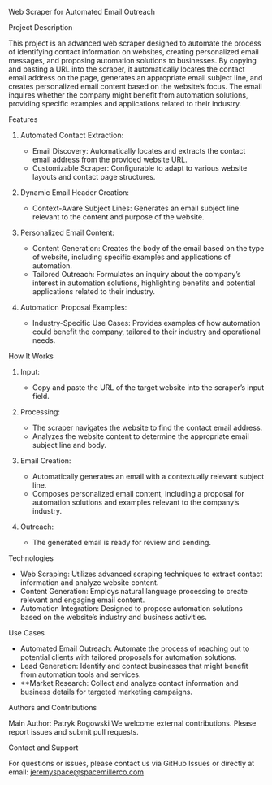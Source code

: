  Web Scraper for Automated Email Outreach

 Project Description

This project is an advanced web scraper designed to automate the process of identifying contact information on websites, creating personalized email messages, and proposing automation solutions to businesses. By copying and pasting a URL into the scraper, it automatically locates the contact email address on the page, generates an appropriate email subject line, and creates personalized email content based on the website’s focus. The email inquires whether the company might benefit from automation solutions, providing specific examples and applications related to their industry.

 Features

1. Automated Contact Extraction:
   - Email Discovery: Automatically locates and extracts the contact email address from the provided website URL.
   - Customizable Scraper: Configurable to adapt to various website layouts and contact page structures.

2. Dynamic Email Header Creation:
   - Context-Aware Subject Lines: Generates an email subject line relevant to the content and purpose of the website.

3. Personalized Email Content:
   - Content Generation: Creates the body of the email based on the type of website, including specific examples and applications of automation.
   - Tailored Outreach: Formulates an inquiry about the company’s interest in automation solutions, highlighting benefits and potential applications related to their industry.

4. Automation Proposal Examples:
   - Industry-Specific Use Cases: Provides examples of how automation could benefit the company, tailored to their industry and operational needs.

 How It Works

1. Input:
   - Copy and paste the URL of the target website into the scraper’s input field.

2. Processing:
   - The scraper navigates the website to find the contact email address.
   - Analyzes the website content to determine the appropriate email subject line and body.

3. Email Creation:
   - Automatically generates an email with a contextually relevant subject line.
   - Composes personalized email content, including a proposal for automation solutions and examples relevant to the company’s industry.

4. Outreach:
   - The generated email is ready for review and sending.

 Technologies

- Web Scraping: Utilizes advanced scraping techniques to extract contact information and analyze website content.
- Content Generation: Employs natural language processing to create relevant and engaging email content.
- Automation Integration: Designed to propose automation solutions based on the website’s industry and business activities.

 Use Cases

- Automated Email Outreach: Automate the process of reaching out to potential clients with tailored proposals for automation solutions.
- Lead Generation: Identify and contact businesses that might benefit from automation tools and services.
- **Market Research: Collect and analyze contact information and business details for targeted marketing campaigns.

Authors and Contributions

Main Author: Patryk Rogowski
We welcome external contributions. Please report issues and submit pull requests.

Contact and Support

For questions or issues, please contact us via GitHub Issues or directly at email: jeremyspace@spacemillerco.com
